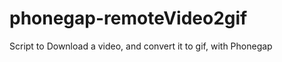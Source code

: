 phonegap-remoteVideo2gif
========================

Script to Download a video, and convert it to gif, with Phonegap
